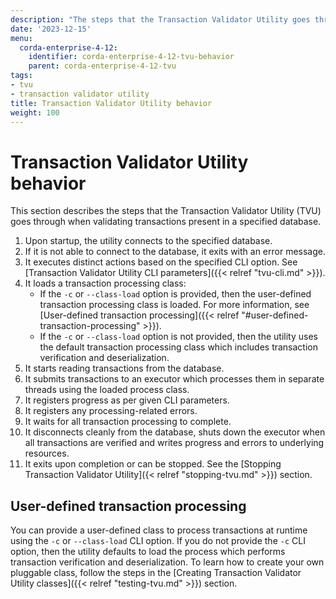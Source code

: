 ```yaml
---
description: "The steps that the Transaction Validator Utility goes through when validating transactions."
date: '2023-12-15'
menu:
  corda-enterprise-4-12:
    identifier: corda-enterprise-4-12-tvu-behavior
    parent: corda-enterprise-4-12-tvu
tags:
- tvu
- transaction validator utility
title: Transaction Validator Utility behavior
weight: 100
---
```


# Transaction Validator Utility behavior

This section describes the steps that the Transaction Validator Utility (TVU) goes through when validating transactions present in a specified database.

1. Upon startup, the utility connects to the specified database.
2. If it is not able to connect to the database, it exits with an error message.
3. It executes distinct actions based on the specified CLI option. See [Transaction Validator Utility CLI parameters]({{< relref "tvu-cli.md" >}}).
4. It loads a transaction processing class:
    * If the `-c` or `--class-load` option is provided, then the user-defined transaction processing class is loaded. For more information, see [User-defined transaction processing]({{< relref "#user-defined-transaction-processing" >}}).
    * If the `-c` or `--class-load` option is not provided, then the utility uses the default transaction processing class which includes transaction verification and deserialization.
5. It starts reading transactions from the database.
6. It submits transactions to an executor which processes them in separate threads using the loaded process class.
7. It registers progress as per given CLI parameters.
8. It registers any processing-related errors.
9. It waits for all transaction processing to complete.
10. It disconnects cleanly from the database, shuts down the executor when all transactions are verified and writes progress and errors to underlying resources.
11. It exits upon completion or can be stopped. See the [Stopping Transaction Validator Utility]({< relref "stopping-tvu.md" >}}) section.

## User-defined transaction processing

You can provide a user-defined class to process transactions at runtime using the `-c` or `--class-load` CLI option. If you do not provide the `-c` CLI option, then the utility defaults to load the process which performs transaction verification and deserialization.
To learn how to create your own pluggable class, follow the steps in the [Creating Transaction Validator Utility classes]({{< relref "testing-tvu.md" >}}) section.
